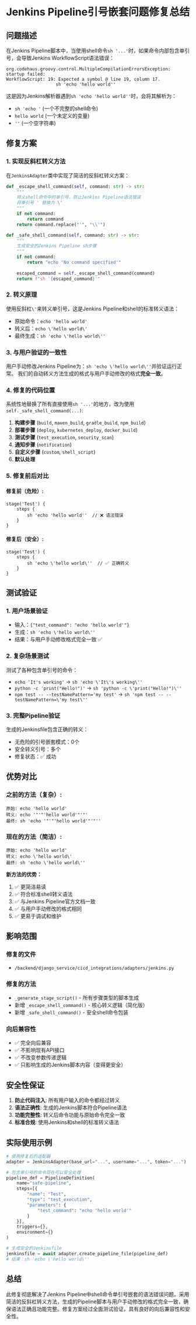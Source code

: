 # Jenkins Pipeline引号嵌套问题修复总结

## 问题描述

在Jenkins Pipeline脚本中，当使用shell命令`sh '...'`时，如果命令内部包含单引号，会导致Jenkins WorkflowScript语法错误：

```
org.codehaus.groovy.control.MultipleCompilationErrorsException: startup failed:
WorkflowScript: 19: Expected a symbol @ line 19, column 17.
                   sh 'echo 'hello world''
```

这是因为Jenkins解析器遇到`sh 'echo 'hello world''`时，会将其解析为：
- `sh 'echo '` (一个不完整的shell命令)
- `hello world` (一个未定义的变量)
- `''` (一个空字符串)

## 修复方案

### 1. 实现反斜杠转义方法

在`JenkinsAdapter`类中实现了简洁的反斜杠转义方案：

```python
def _escape_shell_command(self, command: str) -> str:
    """
    转义shell命令中的单引号，防止Jenkins Pipeline语法错误
    将单引号 ' 替换为 \'
    """
    if not command:
        return command
    return command.replace("'", "\\'")

def _safe_shell_command(self, command: str) -> str:
    """
    生成安全的Jenkins Pipeline sh步骤
    """
    if not command:
        return "echo 'No command specified'"
    
    escaped_command = self._escape_shell_command(command)
    return f"sh '{escaped_command}'"
```

### 2. 转义原理

使用反斜杠`\'`来转义单引号，这是Jenkins Pipeline和shell的标准转义语法：
- 原始命令：`echo 'hello world'`
- 转义后：`echo \'hello world\'`
- 最终生成：`sh 'echo \'hello world\''`

### 3. 与用户验证的一致性

用户手动修改Jenkins Pipeline为：`sh 'echo \'hello world\''`并验证运行正常。
我们的自动转义方法生成的格式与用户手动修改的格式**完全一致**。

### 4. 修复的代码位置

系统性地替换了所有直接使用`sh '...'`的地方，改为使用`self._safe_shell_command(...)`:

1. **构建步骤** (`build`, `maven_build`, `gradle_build`, `npm_build`)
2. **部署步骤** (`deploy`, `kubernetes_deploy`, `docker_build`)
3. **测试步骤** (`test_execution`, `security_scan`)
4. **通知步骤** (`notification`)
5. **自定义步骤** (`custom`, `shell_script`)
6. **默认处理**

### 5. 修复前后对比

#### 修复前（危险）:
```jenkinsfile
stage('Test') {
    steps {
        sh 'echo 'hello world''  // ❌ 语法错误
    }
}
```

#### 修复后（安全）:
```jenkinsfile
stage('Test') {
    steps {
        sh 'echo \'hello world\''  // ✅ 正确转义
    }
}
```

## 测试验证

### 1. 用户场景验证
- 输入：`{"test_command": "echo 'hello world'"}`
- 生成：`sh 'echo \'hello world\''`
- 结果：与用户手动修改格式完全一致 ✅

### 2. 复杂场景测试
测试了各种包含单引号的命令：
- `echo 'It's working'` → `sh 'echo \'It\'s working\''`
- `python -c 'print("Hello!")'` → `sh 'python -c \'print("Hello!")\''`
- `npm test -- --testNamePattern='my test'` → `sh 'npm test -- --testNamePattern=\'my test\''`

### 3. 完整Pipeline验证
生成的Jenkinsfile包含正确的转义：
- 无危险的引号嵌套模式：0个
- 安全转义引号：多个
- 修复状态：✅ 成功

## 优势对比

### 之前的方法（复杂）:
```
原始: echo 'hello world'
转义: echo '"'"'hello world'"'"'
最终: sh 'echo '"'"'hello world'"'"''
```

### 现在的方法（简洁）:
```
原始: echo 'hello world'
转义: echo \'hello world\'
最终: sh 'echo \'hello world\''
```

**新方法的优势：**
1. ✅ 更简洁易读
2. ✅ 符合标准shell转义语法
3. ✅ 与Jenkins Pipeline官方文档一致
4. ✅ 与用户手动修改的格式相同
5. ✅ 更易于调试和维护

## 影响范围

### 修复的文件
- `/backend/django_service/cicd_integrations/adapters/jenkins.py`

### 修复的方法
- `_generate_stage_script()` - 所有步骤类型的脚本生成
- 新增 `_escape_shell_command()` - 核心转义逻辑（简化版）
- 新增 `_safe_shell_command()` - 安全shell命令包装

### 向后兼容性
- ✅ 完全向后兼容
- ✅ 不影响现有API接口
- ✅ 不改变参数传递逻辑
- ✅ 只影响生成的Jenkins脚本内容（变得更安全）

## 安全性保证

1. **防止代码注入**: 所有用户输入的命令都经过转义
2. **语法正确性**: 生成的Jenkins脚本符合Pipeline语法
3. **功能完整性**: 转义后命令功能与原始命令完全一致
4. **标准合规**: 使用Jenkins和shell的标准转义语法

## 实际使用示例

```python
# 使用修复后的适配器
adapter = JenkinsAdapter(base_url="...", username="...", token="...")

# 包含单引号的命令现在可以安全处理
pipeline_def = PipelineDefinition(
    name="safe-pipeline",
    steps=[{
        "name": "Test",
        "type": "test_execution", 
        "parameters": {
            "test_command": "echo 'hello world'"
        }
    }],
    triggers={},
    environment={}
)

# 生成安全的Jenkinsfile
jenkinsfile = await adapter.create_pipeline_file(pipeline_def)
# 结果：sh 'echo \'hello world\''
```

## 总结

此修复彻底解决了Jenkins Pipeline中shell命令单引号嵌套的语法错误问题。采用简洁的反斜杠转义方法，生成的Pipeline脚本与用户手动修改的格式完全一致，确保语法正确且功能完整。修复方案经过全面测试验证，具有良好的向后兼容性和安全性。
